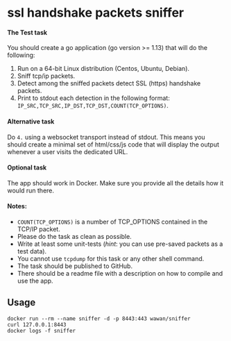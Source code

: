 # ssl handshake packets sniffer

#### The Test task 

You should create a go application (go version >= 1.13) that will do the following: 

1. Run on a 64-bit Linux distribution (Centos, Ubuntu, Debian). 
2. Sniff tcp/ip packets. 
3. Detect among the sniffed packets detect SSL (https) handshake packets. 
4. Print to stdout each detection in the following format: 
    `IP_SRC,TCP_SRC,IP_DST,TCP_DST,COUNT(TCP_OPTIONS)`. 

#### Alternative task 

Do `4.` using a websocket transport instead of stdout. This means you should create a minimal set of html/css/js code that will display the output whenever a user visits the dedicated URL. 

#### Optional task 

The app should work in Docker. Make sure you provide all the details how it would run there. 

#### Notes: 

* `COUNT(TCP_OPTIONS)` is a number of TCP_OPTIONS contained in the TCP/IP packet. 
* Please do the task as clean as possible. 
* Write at least some unit-tests (_hint_: you can use pre-saved packets as a test data). 
* You cannot use `tcpdump` for this task or any other shell command. 
* The task should be published to GitHub. 
* There should be a readme file with a description on how to compile and use the app. 

## Usage 

```
docker run --rm --name sniffer -d -p 8443:443 wawan/sniffer
curl 127.0.0.1:8443
docker logs -f sniffer
```

